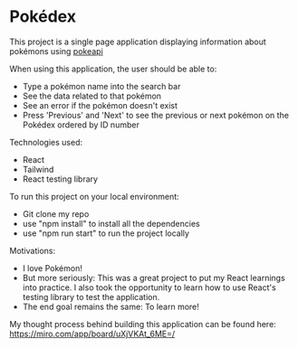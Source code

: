 # Pokédex

This project is a single page application displaying information about pokémons using [pokeapi](https://pokeapi.co/)

When using this application, the user should be able to:

- Type a pokémon name into the search bar
- See the data related to that pokémon
- See an error if the pokémon doesn't exist
- Press 'Previous' and 'Next' to see the previous or next pokémon on the Pokédex ordered by ID number

Technologies used:
- React
- Tailwind
- React testing library

To run this project on your local environment:
- Git clone my repo
- use "npm install" to install all the dependencies
- use "npm run start" to run the project locally

Motivations:
- I love Pokémon! 
- But more seriously: This was a great project to put my React learnings into practice. I also took the opportunity to learn how to use React's testing library to test the application.
- The end goal remains the same: To learn more!

My thought process behind building this application can be found here: https://miro.com/app/board/uXjVKAt_6ME=/

